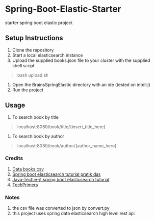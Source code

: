 # Spring-Boot-Elastic-Starter
starter spring boot elastic project

## Setup Instructions
1. Clone the repository
1. Start a local elasticsearch instance
1. Upload the supplied books.json file to your cluster with the supplied shell script
> bash upload.sh
1. Open the BrainsSpringElastic directory with an ide (tested on intellij)
1. Run the project

## Usage
1. To search book by title
> localhost:8080/book/title/{insert_title_here}
1. To search book by author
> localhost:8080/book/author/{author_name_here}

### Credits
1. [Data books.csv](https://gist.github.com/jaidevd/23aef12e9bf56c618c41)
1. [Spring boot elasticsearch tutorial pratik das](https://reflectoring.io/spring-boot-elasticsearch/)
1. [Java-Techie-jt spring boot elasticsearch tutorial](https://github.com/Java-Techie-jt/spring-boot-elasticsearch-queryDSL)
1. [TechPrimers](https://github.com/TechPrimers/spring-data-elastic-example-1)

### Notes
1. the csv file was converted to json by convert.py
1. this project uses spring data elasticsearch high level rest api 
